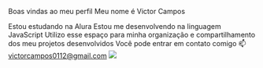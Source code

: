 Boas vindas ao meu perfil 
Meu nome é Victor Campos

Estou estudando na Alura
Estou me desenvolvendo na linguagem JavaScript
Utilizo esse espaço para minha organização e compartilhamento dos meu projetos desenvolvidos
Você pode entrar em contato comigo 📫
victorcampos0112@gmail.com
![](https://media1.tenor.com/m/DFV3AwjrN98AAAAC/fastest-lap-max-verstappen.gif)
